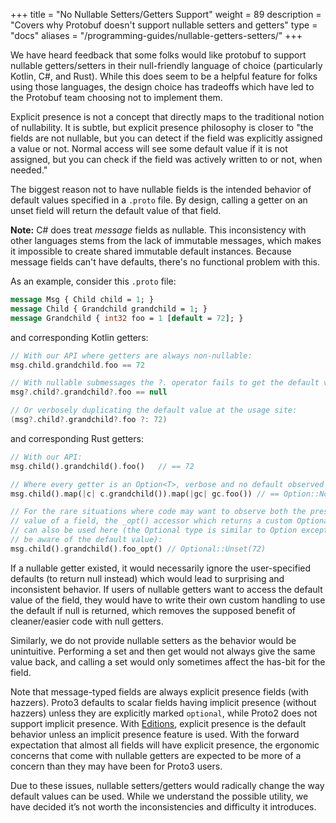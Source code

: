+++
title = "No Nullable Setters/Getters Support"
weight = 89
description = "Covers why Protobuf doesn't support nullable setters and getters"
type = "docs"
aliases = "/programming-guides/nullable-getters-setters/"
+++

We have heard feedback that some folks would like protobuf to support nullable
getters/setters in their null-friendly language of choice (particularly Kotlin,
C#, and Rust). While this does seem to be a helpful feature for folks using
those languages, the design choice has tradeoffs which have led to the Protobuf
team choosing not to implement them.

Explicit presence is not a concept that directly maps to the traditional notion
of nullability. It is subtle, but explicit presence philosophy is closer to "the
fields are not nullable, but you can detect if the field was explicitly assigned
a value or not. Normal access will see some default value if it is not assigned,
but you can check if the field was actively written to or not, when needed."

The biggest reason not to have nullable fields is the intended behavior of
default values specified in a `.proto` file. By design, calling a getter on an
unset field will return the default value of that field.

**Note:** C# does treat *message* fields as nullable. This inconsistency with
other languages stems from the lack of immutable messages, which makes it
impossible to create shared immutable default instances. Because message fields
can't have defaults, there's no functional problem with this.

As an example, consider this `.proto` file:

```proto
message Msg { Child child = 1; }
message Child { Grandchild grandchild = 1; }
message Grandchild { int32 foo = 1 [default = 72]; }
```

and corresponding Kotlin getters:

```kotlin
// With our API where getters are always non-nullable:
msg.child.grandchild.foo == 72

// With nullable submessages the ?. operator fails to get the default value:
msg?.child?.grandchild?.foo == null

// Or verbosely duplicating the default value at the usage site:
(msg?.child?.grandchild?.foo ?: 72)
```

and corresponding Rust getters:

```rust
// With our API:
msg.child().grandchild().foo()   // == 72

// Where every getter is an Option<T>, verbose and no default observed
msg.child().map(|c| c.grandchild()).map(|gc| gc.foo()) // == Option::None

// For the rare situations where code may want to observe both the presence and
// value of a field, the _opt() accessor which returns a custom Optional type
// can also be used here (the Optional type is similar to Option except can also
// be aware of the default value):
msg.child().grandchild().foo_opt() // Optional::Unset(72)
```

If a nullable getter existed, it would necessarily ignore the user-specified
defaults (to return null instead) which would lead to surprising and
inconsistent behavior. If users of nullable getters want to access the default
value of the field, they would have to write their own custom handling to use
the default if null is returned, which removes the supposed benefit of
cleaner/easier code with null getters.

Similarly, we do not provide nullable setters as the behavior would be
unintuitive. Performing a set and then get would not always give the same value
back, and calling a set would only sometimes affect the has-bit for the field.

Note that message-typed fields are always explicit presence fields (with
hazzers). Proto3 defaults to scalar fields having implicit presence (without
hazzers) unless they are explicitly marked `optional`, while Proto2 does not
support implicit presence. With
[Editions](/editions/features#field_presence), explicit
presence is the default behavior unless an implicit presence feature is used.
With the forward expectation that almost all fields will have explicit presence,
the ergonomic concerns that come with nullable getters are expected to be more
of a concern than they may have been for Proto3 users.

Due to these issues, nullable setters/getters would radically change the way
default values can be used. While we understand the possible utility, we have
decided it’s not worth the inconsistencies and difficulty it introduces.
